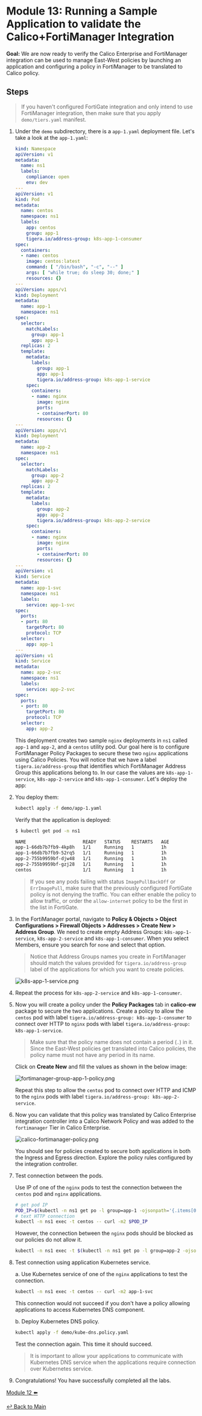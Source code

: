 # Module 13: Running a Sample Application to validate the Calico+FortiManager Integration

**Goal:** We are now ready to verify the Calico Enterprise and FortiManager integration can be used to manage East-West policies by launching an application and configuring a policy in FortiManager to be translated to Calico policy.

## Steps

>If you haven't configured FortiGate integration and only intend to use FortiManager integration, then make sure that you apply `demo/tiers.yaml` manifest.

1. Under the `demo` subdirectory, there is a `app-1.yaml` deployment file. Let's take a look at the `app-1.yaml`:

    ```yaml
    kind: Namespace
    apiVersion: v1
    metadata:
      name: ns1
      labels:
        compliance: open
        env: dev
    ---
    apiVersion: v1
    kind: Pod
    metadata:
      name: centos
      namespace: ns1
      labels:
        app: centos
        group: app-1
        tigera.io/address-group: k8s-app-1-consumer
    spec:
      containers:
      - name: centos
        image: centos:latest
        command: [ "/bin/bash", "-c", "--" ]
        args: [ "while true; do sleep 30; done;" ]
        resources: {}
    ---
    apiVersion: apps/v1
    kind: Deployment
    metadata:
      name: app-1
      namespace: ns1
    spec:
      selector:
        matchLabels:
          group: app-1
          app: app-1
      replicas: 2
      template:
        metadata:
          labels:
            group: app-1
            app: app-1
            tigera.io/address-group: k8s-app-1-service
        spec:
          containers:
          - name: nginx
            image: nginx
            ports:
            - containerPort: 80
            resources: {}
    ---
    apiVersion: apps/v1
    kind: Deployment
    metadata:
      name: app-2
      namespace: ns1
    spec:
      selector:
        matchLabels:
          group: app-2
          app: app-2
      replicas: 2
      template:
        metadata:
          labels:
            group: app-2
            app: app-2
            tigera.io/address-group: k8s-app-2-service
        spec:
          containers:
          - name: nginx
            image: nginx
            ports:
            - containerPort: 80
            resources: {}
    ---
    apiVersion: v1
    kind: Service
    metadata:
      name: app-1-svc
      namespace: ns1
      labels:
        service: app-1-svc
    spec:
      ports:
      - port: 80
        targetPort: 80
        protocol: TCP
      selector:
        app: app-1
    ---
    apiVersion: v1
    kind: Service
    metadata:
      name: app-2-svc
      namespace: ns1
      labels:
        service: app-2-svc
    spec:
      ports:
      - port: 80
        targetPort: 80
        protocol: TCP
      selector:
        app: app-2
    ```

    This deployment creates two sample `nginx` deployments in `ns1` called `app-1` and `app-2`, and a `centos` utility pod. Our goal here is to configure FortiManager Policy Packages to secure these two `nginx` applications using Calico Policies. You will notice that we have a label `tigera.io/address-group` that identifies which FortiManager Address Group this applications belong to. In our case the values are `k8s-app-1-service`, `k8s-app-2-service` and `k8s-app-1-consumer`. Let's deploy the app:

2. You deploy them:

    ```bash
    kubectl apply -f demo/app-1.yaml
    ```

    Verify that the  application is deployed:

    ```bash
    $ kubectl get pod -n ns1
    
    NAME                     READY   STATUS    RESTARTS   AGE
    app-1-66db7b7fb9-4kp8h   1/1     Running   1          1h
    app-1-66db7b7fb9-52rq5   1/1     Running   1          1h
    app-2-755b9959bf-djw48   1/1     Running   1          1h
    app-2-755b9959bf-gzj28   1/1     Running   1          1h
    centos                   1/1     Running   1          1h
    ```

    >If you see any pods failing with status `ImagePullBackOff` or `ErrImagePull`, make sure that the previously configured FortiGate policy is not denying the traffic. You can either enable the policy to allow traffic, or order the `allow-internet` policy to be the first in the list in FortiGate.

3. In the FortiManager portal, navigate to **Policy & Objects > Object Configurations > Firewall Objects > Addresses > Create New > Address Group**. We need to create empty Address Groups: `k8s-app-1-service`, `k8s-app-2-service` and `k8s-app-1-consumer`. When you select Members, ensure you search for `none` and select that option.

    >Notice that Address Groups names you create in FortiManager should match the values provided for `tigera.io/address-group` label of the applications for which you want to create policies.

    ![k8s-app-1-service.png](../img/k8s-app-1-service.png)

4. Repeat the process for `k8s-app-2-service` and `k8s-app-1-consumer`.

5. Now you will create a policy under the **Policy Packages**  tab in **calico-ew** package to secure the two applications. Create a policy to allow the `centos` pod with label `tigera.io/address-group: k8s-app-1-consumer` to connect over HTTP to `nginx` pods with label `tigera.io/address-group: k8s-app-1-service`.

    >Make sure that the policy name does not contain a period (`.`) in it. Since the East-West policies get translated into Calico policies, the policy name must not have any period in its name.

    Click on **Create New** and fill the values as shown in the below image:

    ![fortimanager-group-app-1-policy.png](../img/fortimanager-group-app-1-policy.png)

    Repeat this step to allow the `centos` pod to connect over HTTP and ICMP to the `nginx` pods with label `tigera.io/address-group: k8s-app-2-service`.

6. Now you can validate that this policy was translated by Calico Enterprise integration controller into a Calico Network Policy and was added to the `fortimanager` Tier in Calico Enterprise.

    ![calico-fortimanager-policy.png](../img/calico-fortimanager-policy.png)

    You should see for policies created to secure both applications in both the Ingress and Egress direction. Explore the policy rules configured by the integration controller.

7. Test connection between the pods.

    Use IP of one of the `nginx` pods to test the connection between the `centos` pod and `nginx` applications.

    ```bash
    # get pod IP
    POD_IP=$(kubectl -n ns1 get po -l group=app-1 -ojsonpath='{.items[0].status.podIP}')
    # text HTTP connection
    kubectl -n ns1 exec -t centos -- curl -m2 $POD_IP
    ```

    However, the connection between the `nginx` pods should be blocked as our policies do not allow it.

    ```bash
    kubectl -n ns1 exec -t $(kubectl -n ns1 get po -l group=app-2 -ojsonpath='{.items[0].metadata.name}') -- curl -m2 $POD_IP
    ```

8. Test connection using application Kubernetes service.

    a. Use Kubernetes service of one of the `nginx` applications to test the connection.

    ```bash
    kubectl -n ns1 exec -t centos -- curl -m2 app-1-svc
    ```

    This connection would not succeed if you don't have a policy allowing applications to access Kubernetes DNS component.

    b. Deploy Kubernetes DNS policy.

    ```bash
    kubectl apply -f demo/kube-dns.policy.yaml
    ```

    Test the connection again. This time it should succeed.

    >It is important to allow your applications to communicate with Kubernetes DNS service when the applications require connection over Kubernetes service.

9. Congratulations! You have successfully completed all the labs.

[Module 12 :arrow_left:](../modules/integrate-calico-with-fortimanager.md)

[:leftwards_arrow_with_hook: Back to Main](/README.md)
